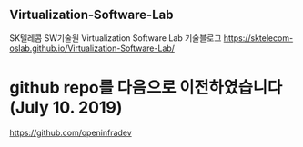## Virtualization-Software-Lab
SK텔레콤 SW기술원 Virtualization Software Lab 기술블로그
https://sktelecom-oslab.github.io/Virtualization-Software-Lab/

# github repo를 다음으로 이전하였습니다 (July 10. 2019) 
https://github.com/openinfradev
